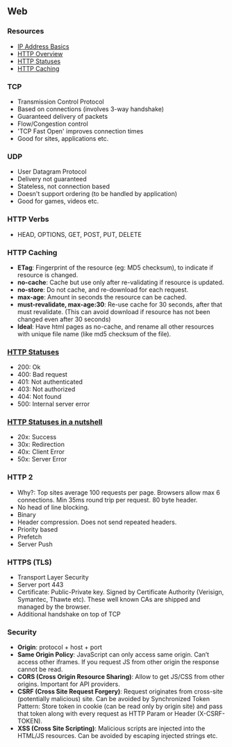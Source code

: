## Web

### Resources

- [IP Address Basics](http://www.deepakvadgama.com/blog/ipaddress-basics-for-developers/)
- [HTTP Overview](https://developer.mozilla.org/en-US/docs/Web/HTTP/Overview)
- [HTTP Statuses](https://httpstatuses.com)
- [HTTP Caching](https://developers.google.com/web/fundamentals/performance/optimizing-content-efficiency/http-caching)

### TCP

- Transmission Control Protocol
- Based on connections (involves 3-way handshake) 
- Guaranteed delivery of packets
- Flow/Congestion control
- 'TCP Fast Open' improves connection times
- Good for sites, applications etc. 

### UDP

- User Datagram Protocol
- Delivery not guaranteed
- Stateless, not connection based
- Doesn't support ordering (to be handled by application)
- Good for games, videos etc. 

### HTTP Verbs

- HEAD, OPTIONS, GET, POST, PUT, DELETE

### HTTP Caching

- **ETag**: Fingerprint of the resource (eg: MD5 checksum), to indicate if resource is changed. 
- **no-cache**: Cache but use only after re-validating if resource is updated.
- **no-store**: Do not cache, and re-download for each request. 
- **max-age**: Amount in seconds the resource can be cached. 
- **must-revalidate, max-age:30**: Re-use cache for 30 seconds, after that must revalidate. (This can avoid download if resource has not been changed even after 30 seconds)
- **Ideal**: Have html pages as no-cache, and rename all other resources with unique file name (like md5 checksum of the file). 

### [HTTP Statuses](https://httpstatuses.com)

- 200: Ok
- 400: Bad request
- 401: Not authenticated
- 403: Not authorized
- 404: Not found
- 500: Internal server error

### [HTTP Statuses in a nutshell](https://twitter.com/stevelosh/status/372740571749572610?lang=en)
- 20x: Success
- 30x: Redirection
- 40x: Client Error
- 50x: Server Error

### HTTP 2

- Why?: Top sites average 100 requests per page. Browsers allow max 6 connections. Min 35ms round trip per request. 80 byte header.
- No head of line blocking.
- Binary
- Header compression. Does not send repeated headers. 
- Priority based
- Prefetch
- Server Push

### HTTPS (TLS)

- Transport Layer Security 
- Server port 443
- Certificate: Public-Private key. Signed by Certificate Authority (Verisign, Symantec, Thawte etc). These well known CAs are shipped and managed by the browser.
- Additional handshake on top of TCP


### Security
- **Origin**: protocol + host + port
- **Same Origin Policy**: JavaScript can only access same origin. Can’t access other iframes. If you request JS from other origin the response cannot be read.
- **CORS (Cross Origin Resource Sharing)**: Allow to get JS/CSS from other origins. Important for API providers. 
- **CSRF (Cross Site Request Forgery)**: Request originates from cross-site (potentially malicious) site. Can be avoided by Synchronized Token Pattern: Store token in cookie (can be read only by origin site) and pass that token along with every request as HTTP Param or Header (X-CSRF-TOKEN).
- **XSS (Cross Site Scripting)**: Malicious scripts are injected into the HTML/JS resources. Can be avoided by escaping injected strings etc.



